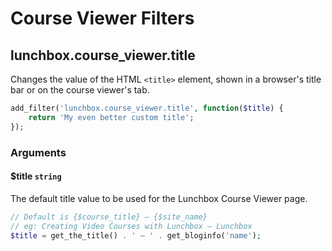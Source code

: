 # Course Viewer Filters

## lunchbox.course_viewer.title
Changes the value of the HTML `<title>` element, shown in a browser's title bar or on the course viewer's tab.

```php
add_filter('lunchbox.course_viewer.title', function($title) {
    return 'My even better custom title';
});
```

### Arguments

#### $title `string`
The default title value to be used for the Lunchbox Course Viewer page.

```php
// Default is {$course_title} – {$site_name}
// eg: Creating Video Courses with Lunchbox – Lunchbox 
$title = get_the_title() . ' – ' . get_bloginfo('name');
```
